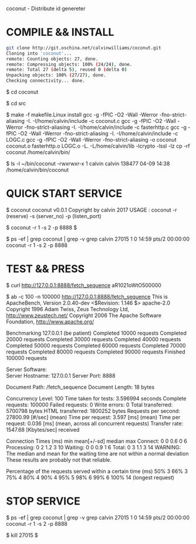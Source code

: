 coconut - Distribute id genereter

# COMPILE && INSTALL

```Bash
git clone http://git.oschina.net/calvinwilliams/coconut.git
Cloning into 'coconut'...
remote: Counting objects: 27, done.
remote: Compressing objects: 100% (24/24), done.
remote: Total 27 (delta 5), reused 0 (delta 0)
Unpacking objects: 100% (27/27), done.
Checking connectivity... done.
```

$ cd coconut

$ cd src

$ make -f makefile.Linux install
gcc -g -fPIC -O2 -Wall -Werror -fno-strict-aliasing -I. -I/home/calvin/include  -c coconut.c
gcc -g -fPIC -O2 -Wall -Werror -fno-strict-aliasing -I. -I/home/calvin/include  -c fasterhttp.c
gcc -g -fPIC -O2 -Wall -Werror -fno-strict-aliasing -I. -I/home/calvin/include  -c LOGC.c
gcc -g -fPIC -O2 -Wall -Werror -fno-strict-aliasing -o coconut coconut.o fasterhttp.o LOGC.o -L. -L/home/calvin/lib -lcrypto -lssl -lz 
cp -rf coconut /home/calvin/bin/

$ ls -l ~/bin/coconut
-rwxrwxr-x 1 calvin calvin 138477 04-09 14:38 /home/calvin/bin/coconut

# QUICK START SERVICE

$ coconut
coconut v0.0.1
Copyright by calvin 2017
USAGE : coconut -r (reserve) -s (server_no) -p (listen_port)

$ coconut -r 1 -s 2 -p 8888
$

$ ps -ef | grep coconut | grep -v grep
calvin   27015     1  0 14:59 pts/2    00:00:00 coconut -r 1 -s 2 -p 8888

# TEST && PRESS

$ curl http://127.0.0.1:8888/fetch_sequence
aR1021oWtO500000

$ ab -c 100 -n 100000 http://127.0.0.1:8888/fetch_sequence
This is ApacheBench, Version 2.0.40-dev <$Revision: 1.146 $> apache-2.0
Copyright 1996 Adam Twiss, Zeus Technology Ltd, http://www.zeustech.net/
Copyright 2006 The Apache Software Foundation, http://www.apache.org/

Benchmarking 127.0.0.1 (be patient)
Completed 10000 requests
Completed 20000 requests
Completed 30000 requests
Completed 40000 requests
Completed 50000 requests
Completed 60000 requests
Completed 70000 requests
Completed 80000 requests
Completed 90000 requests
Finished 100000 requests


Server Software:        
Server Hostname:        127.0.0.1
Server Port:            8888

Document Path:          /fetch_sequence
Document Length:        18 bytes

Concurrency Level:      100
Time taken for tests:   3.596994 seconds
Complete requests:      100000
Failed requests:        0
Write errors:           0
Total transferred:      5700798 bytes
HTML transferred:       1800252 bytes
Requests per second:    27800.99 [#/sec] (mean)
Time per request:       3.597 [ms] (mean)
Time per request:       0.036 [ms] (mean, across all concurrent requests)
Transfer rate:          1547.68 [Kbytes/sec] received

Connection Times (ms)
              min  mean[+/-sd] median   max
Connect:        0    0   0.6      0       6
Processing:     0    2   1.2      3      10
Waiting:        0    0   0.9      1       6
Total:          0    3   1.1      3      14
WARNING: The median and mean for the waiting time are not within a normal deviation
        These results are probably not that reliable.

Percentage of the requests served within a certain time (ms)
  50%      3
  66%      3
  75%      4
  80%      4
  90%      4
  95%      5
  98%      6
  99%      6
 100%     14 (longest request)

# STOP SERVICE

$ ps -ef | grep coconut | grep -v grep
calvin   27015     1  0 14:59 pts/2    00:00:00 coconut -r 1 -s 2 -p 8888

$ kill 27015
$

